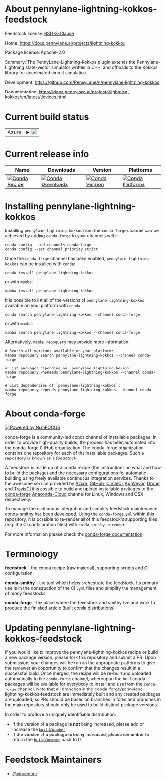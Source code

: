 About pennylane-lightning-kokkos-feedstock
==========================================

Feedstock license: [BSD-3-Clause](https://github.com/conda-forge/pennylane-lightning-kokkos-feedstock/blob/main/LICENSE.txt)

Home: https://docs.pennylane.ai/projects/lightning-kokkos

Package license: Apache-2.0

Summary: The PennyLane-Lightning-Kokkos plugin extends the Pennylane-Lightning state-vector simulator written in C++, and offloads to the Kokkos library for accelerated circuit simulation.

Development: https://github.com/PennyLaneAI/pennylane-lightning-kokkos

Documentation: https://docs.pennylane.ai/projects/lightning-kokkos/en/latest/devices.html

Current build status
====================


<table>
    
  <tr>
    <td>Azure</td>
    <td>
      <details>
        <summary>
          <a href="https://dev.azure.com/conda-forge/feedstock-builds/_build/latest?definitionId=19344&branchName=main">
            <img src="https://dev.azure.com/conda-forge/feedstock-builds/_apis/build/status/pennylane-lightning-kokkos-feedstock?branchName=main">
          </a>
        </summary>
        <table>
          <thead><tr><th>Variant</th><th>Status</th></tr></thead>
          <tbody><tr>
              <td>linux_64_python3.10.____cpython</td>
              <td>
                <a href="https://dev.azure.com/conda-forge/feedstock-builds/_build/latest?definitionId=19344&branchName=main">
                  <img src="https://dev.azure.com/conda-forge/feedstock-builds/_apis/build/status/pennylane-lightning-kokkos-feedstock?branchName=main&jobName=linux&configuration=linux%20linux_64_python3.10.____cpython" alt="variant">
                </a>
              </td>
            </tr><tr>
              <td>linux_64_python3.8.____cpython</td>
              <td>
                <a href="https://dev.azure.com/conda-forge/feedstock-builds/_build/latest?definitionId=19344&branchName=main">
                  <img src="https://dev.azure.com/conda-forge/feedstock-builds/_apis/build/status/pennylane-lightning-kokkos-feedstock?branchName=main&jobName=linux&configuration=linux%20linux_64_python3.8.____cpython" alt="variant">
                </a>
              </td>
            </tr><tr>
              <td>linux_64_python3.9.____cpython</td>
              <td>
                <a href="https://dev.azure.com/conda-forge/feedstock-builds/_build/latest?definitionId=19344&branchName=main">
                  <img src="https://dev.azure.com/conda-forge/feedstock-builds/_apis/build/status/pennylane-lightning-kokkos-feedstock?branchName=main&jobName=linux&configuration=linux%20linux_64_python3.9.____cpython" alt="variant">
                </a>
              </td>
            </tr><tr>
              <td>osx_64_python3.10.____cpython</td>
              <td>
                <a href="https://dev.azure.com/conda-forge/feedstock-builds/_build/latest?definitionId=19344&branchName=main">
                  <img src="https://dev.azure.com/conda-forge/feedstock-builds/_apis/build/status/pennylane-lightning-kokkos-feedstock?branchName=main&jobName=osx&configuration=osx%20osx_64_python3.10.____cpython" alt="variant">
                </a>
              </td>
            </tr><tr>
              <td>osx_64_python3.8.____cpython</td>
              <td>
                <a href="https://dev.azure.com/conda-forge/feedstock-builds/_build/latest?definitionId=19344&branchName=main">
                  <img src="https://dev.azure.com/conda-forge/feedstock-builds/_apis/build/status/pennylane-lightning-kokkos-feedstock?branchName=main&jobName=osx&configuration=osx%20osx_64_python3.8.____cpython" alt="variant">
                </a>
              </td>
            </tr><tr>
              <td>osx_64_python3.9.____cpython</td>
              <td>
                <a href="https://dev.azure.com/conda-forge/feedstock-builds/_build/latest?definitionId=19344&branchName=main">
                  <img src="https://dev.azure.com/conda-forge/feedstock-builds/_apis/build/status/pennylane-lightning-kokkos-feedstock?branchName=main&jobName=osx&configuration=osx%20osx_64_python3.9.____cpython" alt="variant">
                </a>
              </td>
            </tr>
          </tbody>
        </table>
      </details>
    </td>
  </tr>
</table>

Current release info
====================

| Name | Downloads | Version | Platforms |
| --- | --- | --- | --- |
| [![Conda Recipe](https://img.shields.io/badge/recipe-pennylane--lightning--kokkos-green.svg)](https://anaconda.org/conda-forge/pennylane-lightning-kokkos) | [![Conda Downloads](https://img.shields.io/conda/dn/conda-forge/pennylane-lightning-kokkos.svg)](https://anaconda.org/conda-forge/pennylane-lightning-kokkos) | [![Conda Version](https://img.shields.io/conda/vn/conda-forge/pennylane-lightning-kokkos.svg)](https://anaconda.org/conda-forge/pennylane-lightning-kokkos) | [![Conda Platforms](https://img.shields.io/conda/pn/conda-forge/pennylane-lightning-kokkos.svg)](https://anaconda.org/conda-forge/pennylane-lightning-kokkos) |

Installing pennylane-lightning-kokkos
=====================================

Installing `pennylane-lightning-kokkos` from the `conda-forge` channel can be achieved by adding `conda-forge` to your channels with:

```
conda config --add channels conda-forge
conda config --set channel_priority strict
```

Once the `conda-forge` channel has been enabled, `pennylane-lightning-kokkos` can be installed with `conda`:

```
conda install pennylane-lightning-kokkos
```

or with `mamba`:

```
mamba install pennylane-lightning-kokkos
```

It is possible to list all of the versions of `pennylane-lightning-kokkos` available on your platform with `conda`:

```
conda search pennylane-lightning-kokkos --channel conda-forge
```

or with `mamba`:

```
mamba search pennylane-lightning-kokkos --channel conda-forge
```

Alternatively, `mamba repoquery` may provide more information:

```
# Search all versions available on your platform:
mamba repoquery search pennylane-lightning-kokkos --channel conda-forge

# List packages depending on `pennylane-lightning-kokkos`:
mamba repoquery whoneeds pennylane-lightning-kokkos --channel conda-forge

# List dependencies of `pennylane-lightning-kokkos`:
mamba repoquery depends pennylane-lightning-kokkos --channel conda-forge
```


About conda-forge
=================

[![Powered by
NumFOCUS](https://img.shields.io/badge/powered%20by-NumFOCUS-orange.svg?style=flat&colorA=E1523D&colorB=007D8A)](https://numfocus.org)

conda-forge is a community-led conda channel of installable packages.
In order to provide high-quality builds, the process has been automated into the
conda-forge GitHub organization. The conda-forge organization contains one repository
for each of the installable packages. Such a repository is known as a *feedstock*.

A feedstock is made up of a conda recipe (the instructions on what and how to build
the package) and the necessary configurations for automatic building using freely
available continuous integration services. Thanks to the awesome service provided by
[Azure](https://azure.microsoft.com/en-us/services/devops/), [GitHub](https://github.com/),
[CircleCI](https://circleci.com/), [AppVeyor](https://www.appveyor.com/),
[Drone](https://cloud.drone.io/welcome), and [TravisCI](https://travis-ci.com/)
it is possible to build and upload installable packages to the
[conda-forge](https://anaconda.org/conda-forge) [Anaconda-Cloud](https://anaconda.org/)
channel for Linux, Windows and OSX respectively.

To manage the continuous integration and simplify feedstock maintenance
[conda-smithy](https://github.com/conda-forge/conda-smithy) has been developed.
Using the ``conda-forge.yml`` within this repository, it is possible to re-render all of
this feedstock's supporting files (e.g. the CI configuration files) with ``conda smithy rerender``.

For more information please check the [conda-forge documentation](https://conda-forge.org/docs/).

Terminology
===========

**feedstock** - the conda recipe (raw material), supporting scripts and CI configuration.

**conda-smithy** - the tool which helps orchestrate the feedstock.
                   Its primary use is in the construction of the CI ``.yml`` files
                   and simplify the management of *many* feedstocks.

**conda-forge** - the place where the feedstock and smithy live and work to
                  produce the finished article (built conda distributions)


Updating pennylane-lightning-kokkos-feedstock
=============================================

If you would like to improve the pennylane-lightning-kokkos recipe or build a new
package version, please fork this repository and submit a PR. Upon submission,
your changes will be run on the appropriate platforms to give the reviewer an
opportunity to confirm that the changes result in a successful build. Once
merged, the recipe will be re-built and uploaded automatically to the
`conda-forge` channel, whereupon the built conda packages will be available for
everybody to install and use from the `conda-forge` channel.
Note that all branches in the conda-forge/pennylane-lightning-kokkos-feedstock are
immediately built and any created packages are uploaded, so PRs should be based
on branches in forks and branches in the main repository should only be used to
build distinct package versions.

In order to produce a uniquely identifiable distribution:
 * If the version of a package **is not** being increased, please add or increase
   the [``build/number``](https://docs.conda.io/projects/conda-build/en/latest/resources/define-metadata.html#build-number-and-string).
 * If the version of a package **is** being increased, please remember to return
   the [``build/number``](https://docs.conda.io/projects/conda-build/en/latest/resources/define-metadata.html#build-number-and-string)
   back to 0.

Feedstock Maintainers
=====================

* [@vincentmr](https://github.com/vincentmr/)


